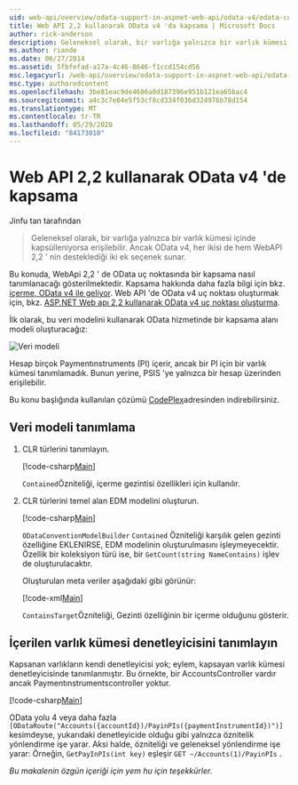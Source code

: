 ```yaml
---
uid: web-api/overview/odata-support-in-aspnet-web-api/odata-v4/odata-containment-in-web-api-22
title: Web API 2,2 kullanarak OData v4 'da kapsama | Microsoft Docs
author: rick-anderson
description: Geleneksel olarak, bir varlığa yalnızca bir varlık kümesi içinde kapsülleniyorsa erişilebilir. Ancak OData v4 iki ek seçenek sunar, tek ve Con...
ms.author: riande
ms.date: 06/27/2014
ms.assetid: 5fbfefad-a17a-4c46-8646-f1ccd154cd56
msc.legacyurl: /web-api/overview/odata-support-in-aspnet-web-api/odata-v4/odata-containment-in-web-api-22
msc.type: authoredcontent
ms.openlocfilehash: 3be81eac9de4686a0d187396e951b121ea65bac4
ms.sourcegitcommit: a4c3c7e04e5f53cf8cd334f036d324976b78d154
ms.translationtype: MT
ms.contentlocale: tr-TR
ms.lasthandoff: 05/29/2020
ms.locfileid: "84173010"
---
```

# <a name="containment-in-odata-v4-using-web-api-22"></a>Web API 2,2 kullanarak OData v4 'de kapsama

Jinfu tan tarafından

> Geleneksel olarak, bir varlığa yalnızca bir varlık kümesi içinde kapsülleniyorsa erişilebilir. Ancak OData v4, her ikisi de hem WebAPI 2,2 ' nin desteklediği iki ek seçenek sunar.

Bu konuda, WebApi 2,2 ' de OData uç noktasında bir kapsama nasıl tanımlanacağı gösterilmektedir. Kapsama hakkında daha fazla bilgi için bkz. [içerme, OData v4 ile geliyor](https://devblogs.microsoft.com/odata/tutorial-sample-containment-is-coming-with-odata-v4/). Web API 'de OData v4 uç noktası oluşturmak için, bkz. [ASP.NET Web apı 2,2 kullanarak OData v4 uç noktası oluşturma](create-an-odata-v4-endpoint.md).

İlk olarak, bu veri modelini kullanarak OData hizmetinde bir kapsama alanı modeli oluşturacağız:

![Veri modeli](odata-containment-in-web-api-22/_static/image1.png)

Hesap birçok Paymentınstruments (PI) içerir, ancak bir PI için bir varlık kümesi tanımlamadık. Bunun yerine, PSIS 'ye yalnızca bir hesap üzerinden erişilebilir.

Bu konu başlığında kullanılan çözümü [CodePlex](https://aspnet.codeplex.com/SourceControl/latest#Samples/WebApi/OData/v4/ODataContainmentSample/)adresinden indirebilirsiniz.

## <a name="defining-the-data-model"></a>Veri modeli tanımlama

1. CLR türlerini tanımlayın.

    [!code-csharp[Main](odata-containment-in-web-api-22/samples/sample1.cs)]

    `Contained`Özniteliği, içerme gezintisi özellikleri için kullanılır.
2. CLR türlerini temel alan EDM modelini oluşturun.

    [!code-csharp[Main](odata-containment-in-web-api-22/samples/sample2.cs)]

    `ODataConventionModelBuilder` `Contained` Özniteliği karşılık gelen gezinti özelliğine EKLENIRSE, EDM modelinin oluşturulmasını işleymeyecektir. Özellik bir koleksiyon türü ise, bir `GetCount(string NameContains)` işlev de oluşturulacaktır.

    Oluşturulan meta veriler aşağıdaki gibi görünür:

    [!code-xml[Main](odata-containment-in-web-api-22/samples/sample3.xml?highlight=10)]

    `ContainsTarget`Özniteliği, Gezinti özelliğinin bir içerme olduğunu gösterir.

## <a name="define-the-containing-entity-set-controller"></a>İçerilen varlık kümesi denetleyicisini tanımlayın

Kapsanan varlıkların kendi denetleyicisi yok; eylem, kapsayan varlık kümesi denetleyicisinde tanımlanmıştır. Bu örnekte, bir AccountsController vardır ancak Paymentınstrumentscontroller yoktur.

[!code-csharp[Main](odata-containment-in-web-api-22/samples/sample4.cs)]

OData yolu 4 veya daha fazla `[ODataRoute("Accounts({accountId})/PayinPIs({paymentInstrumentId})")]` kesimdeyse, yukarıdaki denetleyicide olduğu gibi yalnızca öznitelik yönlendirme işe yarar. Aksi halde, özniteliği ve geleneksel yönlendirme işe yarar: Örneğin, `GetPayInPIs(int key)` eşleşir `GET ~/Accounts(1)/PayinPIs` .

*Bu makalenin özgün içeriği için yem hu için teşekkürler.*

